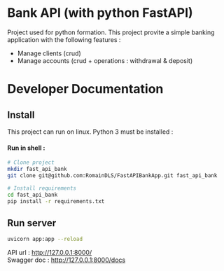 # Bank API (with python FastAPI)
Project used for python formation. This project provite a simple banking application with the following features :
* Manage clients (crud)
* Manage accounts (crud + operations : withdrawal & deposit)



# Developer Documentation

## Install
This project can run on linux. Python 3 must be installed :

#### Run in shell :
```bash
# Clone project
mkdir fast_api_bank
git clone git@github.com:RomainDLS/FastAPIBankApp.git fast_api_bank

# Install requirements
cd fast_api_bank
pip install -r requirements.txt
```

## Run server
```bash
uvicorn app:app --reload
```
API url : http://127.0.0.1:8000/  
Swagger doc : http://127.0.0.1:8000/docs